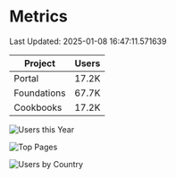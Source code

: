# Metrics 

Last Updated: 2025-01-08 16:47:11.571639

| Project | Users |
| ----- | ----- |
| Portal | 17.2K |
| Foundations | 67.7K |
| Cookbooks | 17.2K |

![Users this Year](metrics/thisyear.png)

![Top Pages](metrics/toppages.png)

![Users by Country](metrics/bycountry.png)

